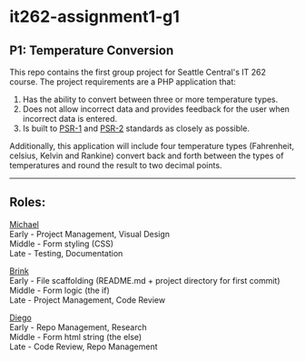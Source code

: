 # it262-assignment1-g1
## P1: Temperature Conversion 

This repo contains the first group project for Seattle Central's IT 262 course. The project requirements are a PHP application that:

1. Has the ability to convert between three or more temperature types.
2. Does not allow incorrect data and provides feedback for the user when incorrect data is entered.
3. Is built to [PSR-1](https://www.php-fig.org/psr/psr-1/) and [PSR-2](https://www.php-fig.org/psr/psr-2/) standards as closely as possible.

Additionally, this application will include four temperature types (Fahrenheit, celsius, Kelvin and Rankine) convert back and forth between the types of temperatures and round the result to two decimal points. 
***
## Roles: 

[Michael](https://github.com/lyoncodes)<br>
Early - Project Management, Visual Design<br>
Middle - Form styling (CSS)<br>
Late - Testing, Documentation<br>

[Brink](https://github.com/brinkbrink)<br>
Early - File scaffolding (README.md + project directory for first commit)<br>
Middle - Form logic (the if)<br>
Late - Project Management, Code Review<br>

[Diego](https://github.com/diego-cano)<br>
Early - Repo Management, Research<br>
Middle - Form html string (the else)<br>
Late - Code Review, Repo Management<br>
